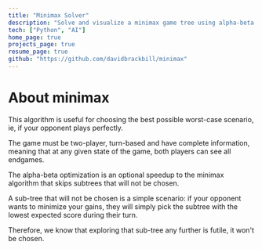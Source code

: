 ```yaml
---
title: "Minimax Solver"
description: "Solve and visualize a minimax game tree using alpha-beta pruning."
tech: ["Python", "AI"]
home_page: true
projects_page: true
resume_page: true
github: "https://github.com/davidbrackbill/minimax"
---
```

# About minimax

This algorithm is useful for choosing the best possible worst-case scenario, ie, if your opponent plays perfectly.

The game must be two-player, turn-based and have complete information, meaning that at any given state of the game, both players can see all endgames.

The alpha-beta optimization is an optional speedup to the minimax algorithm that skips subtrees that will not be chosen.

A sub-tree that will not be chosen is a simple scenario: if your opponent wants to minimize your gains, they will simply pick the subtree with the lowest expected score during their turn.

Therefore, we know that exploring that sub-tree any further is futile, it won't be chosen.

